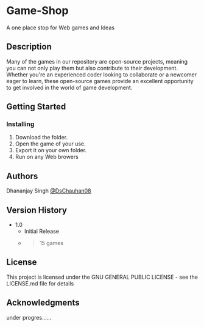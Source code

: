 # Game-Shop

A one place stop for Web games and Ideas

## Description

Many of the games in our repository are open-source projects, 
meaning you can not only play them but also contribute to their development.
Whether you're an experienced coder looking to collaborate or a newcomer eager to learn, these open-source games provide an excellent opportunity to get involved in the world of game development.



## Getting Started


### Installing
1. Download the folder.
2. Open the game of your use.
3. Export it on your own folder.
4. Run on any Web browers


## Authors

Dhananjay Singh [@DsChauhan08](https://github.com/DsChauhan08)


## Version History

* 1.0
    * Initial Release
    * >15 games

## License

This project is licensed under the  GNU GENERAL PUBLIC LICENSE - see the LICENSE.md file for details

## Acknowledgments
under progres......
